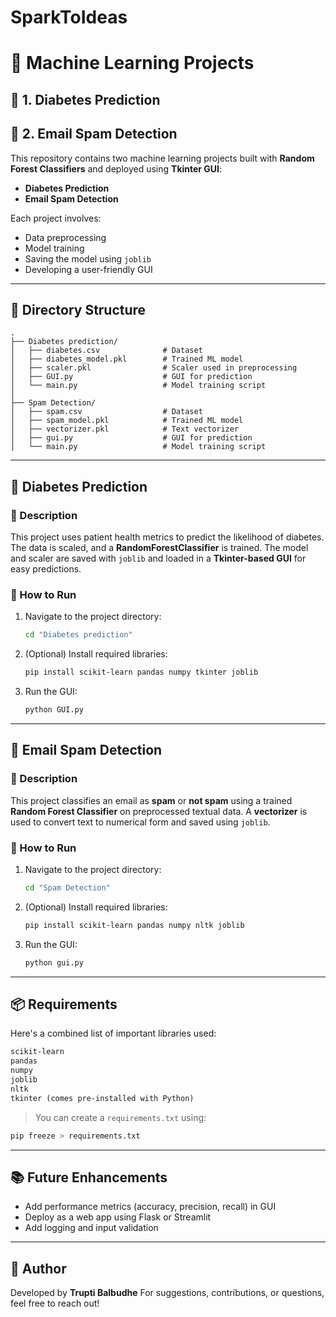 # SparkToIdeas

# 🧠 Machine Learning Projects

## 🔬 1. Diabetes Prediction

## 📧 2. Email Spam Detection

This repository contains two machine learning projects built with **Random Forest Classifiers** and deployed using **Tkinter GUI**:

* **Diabetes Prediction**
* **Email Spam Detection**

Each project involves:

* Data preprocessing
* Model training
* Saving the model using `joblib`
* Developing a user-friendly GUI

---

## 📁 Directory Structure

```
.
├── Diabetes prediction/
│   ├── diabetes.csv              # Dataset
│   ├── diabetes_model.pkl        # Trained ML model
│   ├── scaler.pkl                # Scaler used in preprocessing
│   ├── GUI.py                    # GUI for prediction
│   └── main.py                   # Model training script
│
├── Spam Detection/
│   ├── spam.csv                  # Dataset
│   ├── spam_model.pkl            # Trained ML model
│   ├── vectorizer.pkl            # Text vectorizer
│   ├── gui.py                    # GUI for prediction
│   └── main.py                   # Model training script
```

---

## 🔬 Diabetes Prediction

### 📌 Description

This project uses patient health metrics to predict the likelihood of diabetes. The data is scaled, and a **RandomForestClassifier** is trained. The model and scaler are saved with `joblib` and loaded in a **Tkinter-based GUI** for easy predictions.

### 🚀 How to Run

1. Navigate to the project directory:

   ```bash
   cd "Diabetes prediction"
   ```

2. (Optional) Install required libraries:

   ```bash
   pip install scikit-learn pandas numpy tkinter joblib
   ```

3. Run the GUI:

   ```bash
   python GUI.py
   ```

---

## 📧 Email Spam Detection

### 📌 Description

This project classifies an email as **spam** or **not spam** using a trained **Random Forest Classifier** on preprocessed textual data. A **vectorizer** is used to convert text to numerical form and saved using `joblib`.

### 🚀 How to Run

1. Navigate to the project directory:

   ```bash
   cd "Spam Detection"
   ```

2. (Optional) Install required libraries:

   ```bash
   pip install scikit-learn pandas numpy nltk joblib
   ```

3. Run the GUI:

   ```bash
   python gui.py
   ```

---

## 📦 Requirements

Here's a combined list of important libraries used:

```txt
scikit-learn
pandas
numpy
joblib
nltk
tkinter (comes pre-installed with Python)
```

> You can create a `requirements.txt` using:

```bash
pip freeze > requirements.txt
```

---

## 📚 Future Enhancements

* Add performance metrics (accuracy, precision, recall) in GUI
* Deploy as a web app using Flask or Streamlit
* Add logging and input validation

---

## 🙌 Author

Developed by **Trupti Balbudhe**
For suggestions, contributions, or questions, feel free to reach out!
